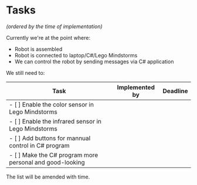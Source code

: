 # Tasks
*(ordered by the time of implementation)*

Currently we're at the point where:
* Robot is assembled
* Robot is connected to laptop/C#/Lego Mindstorms
* We can control the robot by sending messages via C# application

We still need to: 

Task | Implemented by | Deadline
-----------------| ------------|----------
- [  ] Enable the color sensor in Lego Mindstorms | | 
- [  ] Enable the infrared sensor in Lego Mindstorms | | 
- [  ] Add buttons for mannual control in C# program | | 
- [  ] Make the C# program more personal and good-looking | | 

The list will be amended with time.